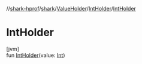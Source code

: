 //[shark-hprof](../../../../index.md)/[shark](../../index.md)/[ValueHolder](../index.md)/[IntHolder](index.md)/[IntHolder](-int-holder.md)

# IntHolder

[jvm]\
fun [IntHolder](-int-holder.md)(value: [Int](https://kotlinlang.org/api/latest/jvm/stdlib/kotlin/-int/index.html))
